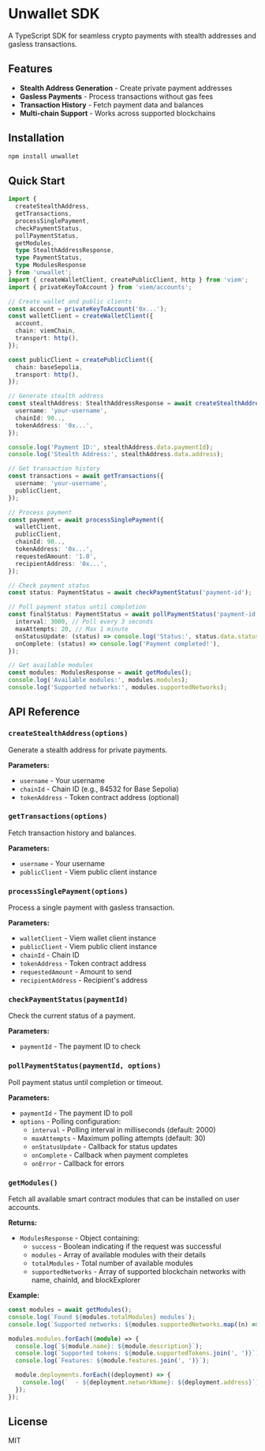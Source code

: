 # Unwallet SDK

A TypeScript SDK for seamless crypto payments with stealth addresses and gasless transactions.

## Features

- **Stealth Address Generation** - Create private payment addresses
- **Gasless Payments** - Process transactions without gas fees
- **Transaction History** - Fetch payment data and balances
- **Multi-chain Support** - Works across supported blockchains

## Installation

```bash
npm install unwallet
```

## Quick Start

```typescript
import {
  createStealthAddress,
  getTransactions,
  processSinglePayment,
  checkPaymentStatus,
  pollPaymentStatus,
  getModules,
  type StealthAddressResponse,
  type PaymentStatus,
  type ModulesResponse
} from 'unwallet';
import { createWalletClient, createPublicClient, http } from 'viem';
import { privateKeyToAccount } from 'viem/accounts';

// Create wallet and public clients
const account = privateKeyToAccount('0x...');
const walletClient = createWalletClient({
  account,
  chain: viemChain,
  transport: http(),
});

const publicClient = createPublicClient({
  chain: baseSepolia,
  transport: http(),
});

// Generate stealth address
const stealthAddress: StealthAddressResponse = await createStealthAddress({
  username: 'your-username',
  chainId: 90..,
  tokenAddress: '0x...',
});

console.log('Payment ID:', stealthAddress.data.paymentId);
console.log('Stealth Address:', stealthAddress.data.address);

// Get transaction history
const transactions = await getTransactions({
  username: 'your-username',
  publicClient,
});

// Process payment
const payment = await processSinglePayment({
  walletClient,
  publicClient,
  chainId: 90..,
  tokenAddress: '0x...',
  requestedAmount: '1.0',
  recipientAddress: '0x...',
});

// Check payment status
const status: PaymentStatus = await checkPaymentStatus('payment-id');

// Poll payment status until completion
const finalStatus: PaymentStatus = await pollPaymentStatus('payment-id', {
  interval: 3000, // Poll every 3 seconds
  maxAttempts: 20, // Max 1 minute
  onStatusUpdate: (status) => console.log('Status:', status.data.status),
  onComplete: (status) => console.log('Payment completed!'),
});

// Get available modules
const modules: ModulesResponse = await getModules();
console.log('Available modules:', modules.modules);
console.log('Supported networks:', modules.supportedNetworks);
```

## API Reference

### `createStealthAddress(options)`

Generate a stealth address for private payments.

**Parameters:**

- `username` - Your username
- `chainId` - Chain ID (e.g., 84532 for Base Sepolia)
- `tokenAddress` - Token contract address (optional)

### `getTransactions(options)`

Fetch transaction history and balances.

**Parameters:**

- `username` - Your username
- `publicClient` - Viem public client instance

### `processSinglePayment(options)`

Process a single payment with gasless transaction.

**Parameters:**

- `walletClient` - Viem wallet client instance
- `publicClient` - Viem public client instance
- `chainId` - Chain ID
- `tokenAddress` - Token contract address
- `requestedAmount` - Amount to send
- `recipientAddress` - Recipient's address

### `checkPaymentStatus(paymentId)`

Check the current status of a payment.

**Parameters:**

- `paymentId` - The payment ID to check

### `pollPaymentStatus(paymentId, options)`

Poll payment status until completion or timeout.

**Parameters:**

- `paymentId` - The payment ID to poll
- `options` - Polling configuration:
  - `interval` - Polling interval in milliseconds (default: 2000)
  - `maxAttempts` - Maximum polling attempts (default: 30)
  - `onStatusUpdate` - Callback for status updates
  - `onComplete` - Callback when payment completes
  - `onError` - Callback for errors

### `getModules()`

Fetch all available smart contract modules that can be installed on user accounts.

**Returns:**

- `ModulesResponse` - Object containing:
  - `success` - Boolean indicating if the request was successful
  - `modules` - Array of available modules with their details
  - `totalModules` - Total number of available modules
  - `supportedNetworks` - Array of supported blockchain networks with name, chainId, and blockExplorer

**Example:**

```typescript
const modules = await getModules();
console.log(`Found ${modules.totalModules} modules`);
console.log(`Supported networks: ${modules.supportedNetworks.map((n) => n.name).join(', ')}`);

modules.modules.forEach((module) => {
  console.log(`${module.name}: ${module.description}`);
  console.log(`Supported tokens: ${module.supportedTokens.join(', ')}`);
  console.log(`Features: ${module.features.join(', ')}`);

  module.deployments.forEach((deployment) => {
    console.log(`  - ${deployment.networkName}: ${deployment.address}`);
  });
});
```

## License

MIT
